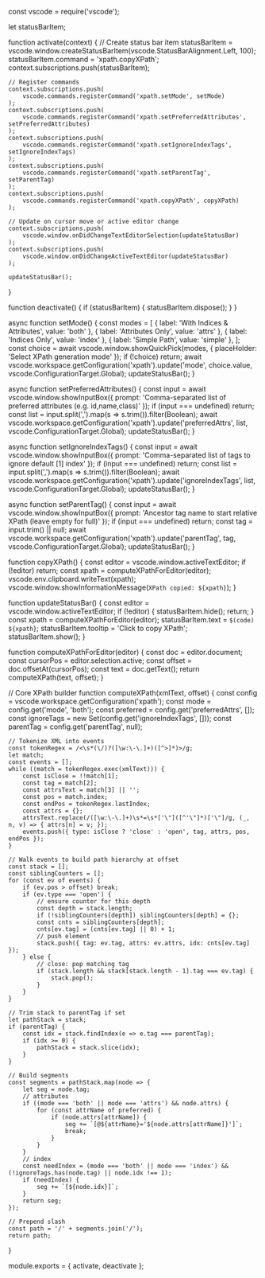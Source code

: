 const vscode = require('vscode');

let statusBarItem;

function activate(context) {
    // Create status bar item
    statusBarItem = vscode.window.createStatusBarItem(vscode.StatusBarAlignment.Left, 100);
    statusBarItem.command = 'xpath.copyXPath';
    context.subscriptions.push(statusBarItem);

    // Register commands
    context.subscriptions.push(
        vscode.commands.registerCommand('xpath.setMode', setMode)
    );
    context.subscriptions.push(
        vscode.commands.registerCommand('xpath.setPreferredAttributes', setPreferredAttributes)
    );
    context.subscriptions.push(
        vscode.commands.registerCommand('xpath.setIgnoreIndexTags', setIgnoreIndexTags)
    );
    context.subscriptions.push(
        vscode.commands.registerCommand('xpath.setParentTag', setParentTag)
    );
    context.subscriptions.push(
        vscode.commands.registerCommand('xpath.copyXPath', copyXPath)
    );

    // Update on cursor move or active editor change
    context.subscriptions.push(
        vscode.window.onDidChangeTextEditorSelection(updateStatusBar)
    );
    context.subscriptions.push(
        vscode.window.onDidChangeActiveTextEditor(updateStatusBar)
    );

    updateStatusBar();
}

function deactivate() {
    if (statusBarItem) {
        statusBarItem.dispose();
    }
}

async function setMode() {
    const modes = [
        { label: 'With Indices & Attributes', value: 'both' },
        { label: 'Attributes Only', value: 'attrs' },
        { label: 'Indices Only', value: 'index' },
        { label: 'Simple Path', value: 'simple' },
    ];
    const choice = await vscode.window.showQuickPick(modes, { placeHolder: 'Select XPath generation mode' });
    if (!choice) return;
    await vscode.workspace.getConfiguration('xpath').update('mode', choice.value, vscode.ConfigurationTarget.Global);
    updateStatusBar();
}

async function setPreferredAttributes() {
    const input = await vscode.window.showInputBox({ prompt: 'Comma-separated list of preferred attributes (e.g. id,name,class)' });
    if (input === undefined) return;
    const list = input.split(',').map(s => s.trim()).filter(Boolean);
    await vscode.workspace.getConfiguration('xpath').update('preferredAttrs', list, vscode.ConfigurationTarget.Global);
    updateStatusBar();
}

async function setIgnoreIndexTags() {
    const input = await vscode.window.showInputBox({ prompt: 'Comma-separated list of tags to ignore default [1] index' });
    if (input === undefined) return;
    const list = input.split(',').map(s => s.trim()).filter(Boolean);
    await vscode.workspace.getConfiguration('xpath').update('ignoreIndexTags', list, vscode.ConfigurationTarget.Global);
    updateStatusBar();
}

async function setParentTag() {
    const input = await vscode.window.showInputBox({ prompt: 'Ancestor tag name to start relative XPath (leave empty for full)' });
    if (input === undefined) return;
    const tag = input.trim() || null;
    await vscode.workspace.getConfiguration('xpath').update('parentTag', tag, vscode.ConfigurationTarget.Global);
    updateStatusBar();
}

function copyXPath() {
    const editor = vscode.window.activeTextEditor;
    if (!editor) return;
    const xpath = computeXPathForEditor(editor);
    vscode.env.clipboard.writeText(xpath);
    vscode.window.showInformationMessage(`XPath copied: ${xpath}`);
}

function updateStatusBar() {
    const editor = vscode.window.activeTextEditor;
    if (!editor) {
        statusBarItem.hide();
        return;
    }
    const xpath = computeXPathForEditor(editor);
    statusBarItem.text = `$(code) ${xpath}`;
    statusBarItem.tooltip = 'Click to copy XPath';
    statusBarItem.show();
}

function computeXPathForEditor(editor) {
    const doc = editor.document;
    const cursorPos = editor.selection.active;
    const offset = doc.offsetAt(cursorPos);
    const text = doc.getText();
    return computeXPath(text, offset);
}

// Core XPath builder
function computeXPath(xmlText, offset) {
    const config = vscode.workspace.getConfiguration('xpath');
    const mode = config.get('mode', 'both');
    const preferred = config.get('preferredAttrs', []);
    const ignoreTags = new Set(config.get('ignoreIndexTags', []));
    const parentTag = config.get('parentTag', null);

    // Tokenize XML into events
    const tokenRegex = /<\s*(\/)?([\w:\-\.]+)([^>]*)>/g;
    let match;
    const events = [];
    while ((match = tokenRegex.exec(xmlText))) {
        const isClose = !!match[1];
        const tag = match[2];
        const attrsText = match[3] || '';
        const pos = match.index;
        const endPos = tokenRegex.lastIndex;
        const attrs = {};
        attrsText.replace(/([\w:\-\.]+)\s*=\s*['\"]([^'\"]*)['\"]/g, (_, n, v) => { attrs[n] = v; });
        events.push({ type: isClose ? 'close' : 'open', tag, attrs, pos, endPos });
    }

    // Walk events to build path hierarchy at offset
    const stack = [];
    const siblingCounters = [];
    for (const ev of events) {
        if (ev.pos > offset) break;
        if (ev.type === 'open') {
            // ensure counter for this depth
            const depth = stack.length;
            if (!siblingCounters[depth]) siblingCounters[depth] = {};
            const cnts = siblingCounters[depth];
            cnts[ev.tag] = (cnts[ev.tag] || 0) + 1;
            // push element
            stack.push({ tag: ev.tag, attrs: ev.attrs, idx: cnts[ev.tag] });
        } else {
            // close: pop matching tag
            if (stack.length && stack[stack.length - 1].tag === ev.tag) {
                stack.pop();
            }
        }
    }

    // Trim stack to parentTag if set
    let pathStack = stack;
    if (parentTag) {
        const idx = stack.findIndex(e => e.tag === parentTag);
        if (idx >= 0) {
            pathStack = stack.slice(idx);
        }
    }

    // Build segments
    const segments = pathStack.map(node => {
        let seg = node.tag;
        // attributes
        if ((mode === 'both' || mode === 'attrs') && node.attrs) {
            for (const attrName of preferred) {
                if (node.attrs[attrName]) {
                    seg += `[@${attrName}='${node.attrs[attrName]}']`;
                    break;
                }
            }
        }
        // index
        const needIndex = (mode === 'both' || mode === 'index') && (!ignoreTags.has(node.tag) || node.idx !== 1);
        if (needIndex) {
            seg += `[${node.idx}]`;
        }
        return seg;
    });

    // Prepend slash
    const path = '/' + segments.join('/');
    return path;
}

module.exports = { activate, deactivate };
